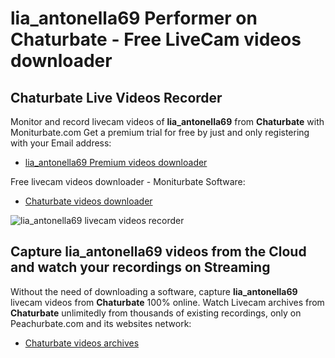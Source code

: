 # lia_antonella69 Performer on Chaturbate - Free LiveCam videos downloader

## Chaturbate Live Videos Recorder

Monitor and record livecam videos of **lia_antonella69** from **Chaturbate** with Moniturbate.com
Get a premium trial for free by just and only registering with your Email address:
* [lia_antonella69 Premium videos downloader](https://moniturbate.com/request-demo-licence-key.html)

Free livecam videos downloader - Moniturbate Software:
* [Chaturbate videos downloader](https://moniturbate.com/moniturbate-download-software.html)

![lia_antonella69 livecam videos recorder](https://peachurnet.com/templates/moniturbate-software.png)


## Capture lia_antonella69 videos from the Cloud and watch your recordings on Streaming

Without the need of downloading a software, capture **lia_antonella69** livecam videos from **Chaturbate** 100% online.
Watch Livecam archives from **Chaturbate** unlimitedly from thousands of existing recordings, only on Peachurbate.com and its websites network:
* [Chaturbate videos archives](https://peachurnet.com/)
